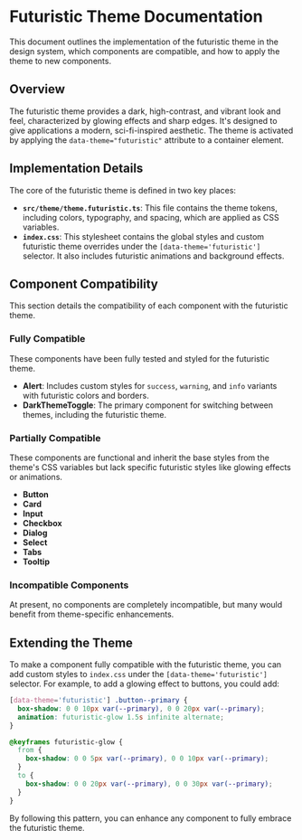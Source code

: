 # Futuristic Theme Documentation

This document outlines the implementation of the futuristic theme in the design system, which components are compatible, and how to apply the theme to new components.

## Overview

The futuristic theme provides a dark, high-contrast, and vibrant look and feel, characterized by glowing effects and sharp edges. It's designed to give applications a modern, sci-fi-inspired aesthetic. The theme is activated by applying the `data-theme="futuristic"` attribute to a container element.

## Implementation Details

The core of the futuristic theme is defined in two key places:

-   **`src/theme/theme.futuristic.ts`**: This file contains the theme tokens, including colors, typography, and spacing, which are applied as CSS variables.
-   **`index.css`**: This stylesheet contains the global styles and custom futuristic theme overrides under the `[data-theme='futuristic']` selector. It also includes futuristic animations and background effects.

## Component Compatibility

This section details the compatibility of each component with the futuristic theme.

### Fully Compatible

These components have been fully tested and styled for the futuristic theme.

*   **Alert**: Includes custom styles for `success`, `warning`, and `info` variants with futuristic colors and borders.
*   **DarkThemeToggle**: The primary component for switching between themes, including the futuristic theme.

### Partially Compatible

These components are functional and inherit the base styles from the theme's CSS variables but lack specific futuristic styles like glowing effects or animations.

*   **Button**
*   **Card**
*   **Input**
*   **Checkbox**
*   **Dialog**
*   **Select**
*   **Tabs**
*   **Tooltip**

### Incompatible Components

At present, no components are completely incompatible, but many would benefit from theme-specific enhancements.

## Extending the Theme

To make a component fully compatible with the futuristic theme, you can add custom styles to `index.css` under the `[data-theme='futuristic']` selector. For example, to add a glowing effect to buttons, you could add:

```css
[data-theme='futuristic'] .button--primary {
  box-shadow: 0 0 10px var(--primary), 0 0 20px var(--primary);
  animation: futuristic-glow 1.5s infinite alternate;
}

@keyframes futuristic-glow {
  from {
    box-shadow: 0 0 5px var(--primary), 0 0 10px var(--primary);
  }
  to {
    box-shadow: 0 0 20px var(--primary), 0 0 30px var(--primary);
  }
}
```

By following this pattern, you can enhance any component to fully embrace the futuristic theme.
